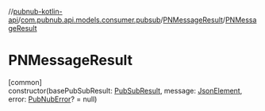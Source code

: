 //[pubnub-kotlin-api](../../../index.md)/[com.pubnub.api.models.consumer.pubsub](../index.md)/[PNMessageResult](index.md)/[PNMessageResult](-p-n-message-result.md)

# PNMessageResult

[common]\
constructor(basePubSubResult: [PubSubResult](../-pub-sub-result/index.md), message: [JsonElement](../../com.pubnub.api/-json-element/index.md), error: [PubNubError](../../com.pubnub.api/-pub-nub-error/index.md)? = null)
